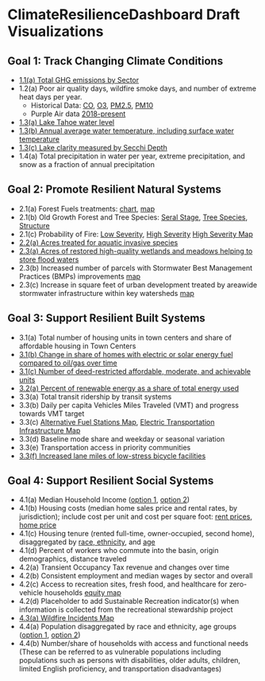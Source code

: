# ClimateResilienceDashboard Draft Visualizations

## Goal 1: Track Changing Climate Conditions

* [1.1(a) Total GHG emissions by Sector](1.1(a)_Greenhouse_Gas.html)
* 1.2(a) Poor air quality days, wildfire smoke days, and number of extreme heat days per year.
  * Historical Data: [CO](1.2(a)_Air_Quality_CO.html), [O3](1.2(a)_Air_Quality_O3.html), [PM2.5](1.2(a)_Air_Quality_PM2.5.html), [PM10](1.2(a)_Air_Quality_PM10.html)
  * Purple Air data [2018-present](1.2(a)_Purple_Air.html)
* [1.3(a) Lake Tahoe water level](1.3(a)_Lake_Level.html)
* [1.3(b) Annual average water temperature, including surface water temperature](1.3(b)_Lake_Temp.html)
* [1.3(c) Lake clarity measured by Secchi Depth](1.3(c)_Secchi_Depth.html)
* 1.4(a) Total precipitation in water per year, extreme precipitation, and snow as a fraction of annual precipitation

## Goal 2: Promote Resilient Natural Systems

* 2.1(a) Forest Fuels treatments: [chart](2.1(a)_ForestFuel.html), [map](Maps/ForestFuelTreatment.html)
* 2.1(b) Old Growth Forest and Tree Species: [Seral Stage](2.1(b)_OldGrowthForest_SeralStage.html), [Tree Species](2.1(b)_OldGrowthForest_Species.html), [Structure](2.1(b)_OldGrowthForest_Structure.html)
* 2.1(c) Probability of Fire: [Low Severity](2.1(c)_Probability_of_Low_Severity_Fire.html), [High Severity](2.1(c)_Probability_of_High_Severity_Fire.html) [High Severity Map](Maps/HighSeverityFireProbable.html)
* [2.2(a) Acres treated for aquatic invasive species](2.2(a)_Aquatic_Species.html)
* [2.3(a) Acres of restored high-quality wetlands and meadows helping to store flood waters](2.3(a)_Restored_Wetlands_Meadows.html)
* 2.3(b) Increased number of parcels with Stormwater Best Management Practices (BMPs) improvements [map](Maps/BMPStormwater.html)
* 2.3(c) Increase in square feet of urban development treated by areawide stormwater infrastructure within key watersheds [map](Maps/AreawideStormwater.html)

## Goal 3: Support Resilient Built Systems

* 3.1(a) Total number of housing units in town centers and share of affordable housing in Town Centers
* [3.1(b) Change in share of homes with electric or solar energy fuel compared to oil/gas over time](3.1(b)_HomeHeatingFuels.html)
* [3.1(c) Number of deed-restricted affordable, moderate, and achievable units](3.1(c)_Deed_Restricted_Units.html)
* [3.2(a) Percent of renewable energy as a share of total energy used](3.2(a)_EnergyMix.html)
* 3.3(a) Total transit ridership by transit systems
* 3.3(b) Daily per capita Vehicles Miles Traveled (VMT) and progress towards VMT target
* 3.3(c) [Alternative Fuel Stations Map](Maps/AlternateFuelStations.html), [Electric Transportation Infrastructure Map](Maps/ElectricTransportationInfrastructure.html)
* 3.3(d) Baseline mode share and weekday or seasonal variation
* 3.3(e) Transportation access in priority communities
* [3.3(f) Increased lane miles of low-stress bicycle facilities](3.3(f)_Low_Stress_Bicycle.html)

## Goal 4: Support Resilient Social Systems

* 4.1(a) Median Household Income ([option 1](4.1(a)_Household_Income_v1.html), [option 2](4.1(a)_Household_Income_v2.html))
* 4.1(b) Housing costs (median home sales price and rental rates, by jurisdiction); include cost per unit and cost per square foot: [rent prices](4.1(b)_Rent_Prices.html), [home price](4.1(b)_Median_Sale_Prices.html)
* 4.1(c) Housing tenure (rented full-time, owner-occupied, second home), disaggregated by [race, ethnicity](4.1(c)_TenureByRace.html), and [age](4.1(c)_TenureByAge.html)
* 4.1(d) Percent of workers who commute into the basin, origin demographics, distance traveled
* 4.2(a) Transient Occupancy Tax revenue and changes over time
* 4.2(b) Consistent employment and median wages by sector and overall
* 4.2(c) Access to recreation sites, fresh food, and healthcare for zero-vehicle households [equity map](Maps/Equity.html)
* 4.2(d) Placeholder to add Sustainable Recreation indicator(s) when information is collected from the recreational stewardship project
* [4.3(a) Wildfire Incidents Map](Maps/Firewise_IncidentsRxBurn_EmergencyServices.html)
* 4.4(a) Population disaggregated by race and ethnicity, age groups ([option 1](4.4(a)_RaceEthnicity_v1.html), [option 2](4.4(a)_RaceEthnicity_v2.html))
* 4.4(b) Number/share of households with access and functional needs (These can be referred to as vulnerable populations including populations such as persons with disabilities, older adults, children, limited English proficiency, and transportation disadvantages)
